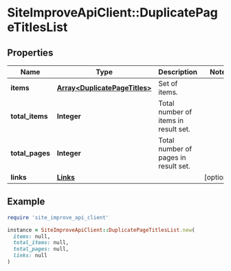 # SiteImproveApiClient::DuplicatePageTitlesList

## Properties

| Name | Type | Description | Notes |
| ---- | ---- | ----------- | ----- |
| **items** | [**Array&lt;DuplicatePageTitles&gt;**](DuplicatePageTitles.md) | Set of items. |  |
| **total_items** | **Integer** | Total number of items in result set. |  |
| **total_pages** | **Integer** | Total number of pages in result set. |  |
| **links** | [**Links**](Links.md) |  | [optional] |

## Example

```ruby
require 'site_improve_api_client'

instance = SiteImproveApiClient::DuplicatePageTitlesList.new(
  items: null,
  total_items: null,
  total_pages: null,
  links: null
)
```

